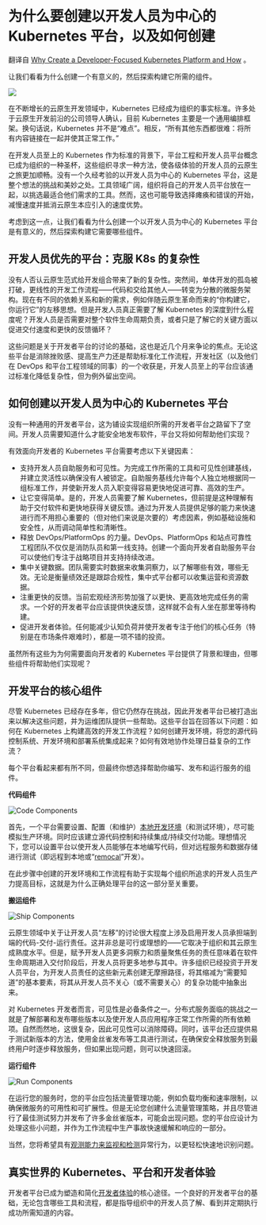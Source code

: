 # 为什么要创建以开发人员为中心的 Kubernetes 平台，以及如何创建

翻译自 [Why Create a Developer-Focused Kubernetes Platform and How](https://thenewstack.io/why-create-a-developer-focused-kubernetes-platform-and-how/) 。

让我们看看为什么创建一个有意义的，然后探索构建它所需的组件。

![](https://cdn.thenewstack.io/media/2023/04/99876dee-umbrellas-1024x628.jpg)

在不断增长的云原生开发领域中，Kubernetes 已经成为组织的事实标准。许多处于云原生开发前沿的公司领导人确认，目前 Kubernetes 主要是一个通用编排框架。换句话说，Kubernetes 并不是“难点”。相反，“所有其他东西都很难：将所有内容链接在一起并使其正常工作。”

在开发人员至上的 Kubernetes 作为标准的背景下，平台工程和开发人员平台概念已成为组织的一种圣杯，这些组织寻求一种方法，使各级体验的开发人员的云原生之旅更加顺畅。没有一个久经考验的以开发人员为中心的 Kubernetes 平台，这是整个想法的挑战和美妙之处。工具领域广阔，组织将自己的开发人员平台放在一起，以挑选最适合他们需求的工具。然而，这也可能导致选择瘫痪和错误的开始，减慢速度并抵消云原生本应引入的速度优势。

考虑到这一点，让我们看看为什么创建一个以开发人员为中心的 Kubernetes 平台是有意义的，然后探索构建它需要哪些组件。

## 开发人员优先的平台：克服 K8s 的复杂性

没有人否认云原生范式给开发组合带来了新的复杂性。突然间，单体开发的孤岛被打破，更线性的开发工作流程——代码和交给其他人——转变为分散的微服务架构。现在有不同的依赖关系和新的需求，例如伴随云原生革命而来的“你构建它，你运行它”的左移思想。但是开发人员真正需要了解 Kubernetes 的深度到什么程度呢？开发人员是否需要对整个软件生命周期负责，或者只是了解它的关键方面以促进交付速度和更快的反馈循环？

这些问题是关于开发者平台的讨论的基础，这也是近几个月来争论的焦点。无论这些平台是消除挫败感、提高生产力还是帮助标准化工作流程，开发社区（以及他们在 DevOps 和平台工程领域的同事）的一个收获是，开发人员至上的平台应该通过标准化降低复杂性，但为例外留出空间。

## 如何创建以开发人员为中心的 Kubernetes 平台


没有一种通用的开发者平台，这为铺设实现组织所需的开发者平台之路留下了空间。开发人员需要知道什么才能安全地发布软件，平台又将如何帮助他们实现？

有效面向开发者的 Kubernetes 平台需要考虑以下关键因素：

* 支持开发人员自助服务和可见性。为完成工作所需的工具和可见性创建基线，并建立灵活性以确保没有人被锁定。自助服务基线允许每个人独立地根据同一组标准工作，并使新开发人员入职变得容易更快地促进可靠、高效的生产。
* 让它变得简单。是的，开发人员需要了解 Kubernetes，但前提是这种理解有助于交付软件和更快地获得关键反馈。通过为开发人员提供足够的能力来快速进行而不用担心重要的（但对他们来说是次要的）考虑因素，例如基础设施和安全性，从而调动简单性和清晰性。
* 释放 DevOps/PlatformOps 的力量。DevOps、PlatformOps 和站点可靠性工程团队不仅仅是消防队员和第一线支持。创建一个面向开发者自助服务平台可以使他们专注于战略项目并支持持续改进。
* 集中关键数据。团队需要实时数据来收集洞察力，以了解哪些有效，哪些无效。无论是衡量绩效还是跟踪合规性，集中式平台都可以收集运营和资源数据。
* 注重更快的反馈。当前宏观经济形势加强了以更快、更高效地完成任务的需求。一个好的开发者平台应该提供快速反馈，这样就不会有人坐在那里等待构建。
* 促进开发者体验。任何能减少认知负荷并使开发者专注于他们的核心任务（特别是在市场条件艰难时），都是一项不错的投资。

虽然所有这些为为何需要面向开发者的 Kubernetes 平台提供了背景和理由，但哪些组件将帮助他们实现呢？

## 开发平台的核心组件

尽管 Kubernetes 已经存在多年，但它仍然存在挑战，因此开发者平台已被打造出来以解决这些问题，并为运维团队提供一些帮助。这些平台旨在回答以下问题：如何在 Kubernetes 上构建高效的开发工作流程？如何创建开发环境，将您的源代码控制系统、开发环境和部署系统集成起来？如何有效地协作处理日益复杂的工作流？

每个平台看起来都有所不同，但最终你想选择帮助你编写、发布和运行服务的组件。

**代码组件**

![Code Components](https://cdn.thenewstack.io/media/2023/04/ddb49b34-image1.png)

首先，一个平台需要设置、配置（和维护）[本地开发环境](https://www.getambassador.io/developer-control-plane/code/productive-local-dev-environment)（和测试环境），尽可能模拟生产环境。同时应该建立源代码控制和持续集成/持续交付功能。理想情况下，您可以设置平台以使开发人员能够在本地编写代码，但对远程服务和数据存储进行测试（即远程到本地或“[remocal](https://www.slideshare.net/dbryant_uk/java-meetup-23-debugging-microservices-remocally-in-kubernetes-with-telepresence)”开发）。

在此步骤中创建的开发环境和工作流程有助于实现每个组织所追求的开发人员生产力提高目标，这就是为什么正确处理平台的这一部分至关重要。

**搬运组件**

![Ship Components](https://cdn.thenewstack.io/media/2023/04/c8edce94-image3a.jpg)

云原生领域中关于让开发人员“左移”的讨论很大程度上涉及启用开发人员承担端到端的代码-交付-运行责任。这并非总是可行或理想的——它取决于组织和其云原生成熟度水平。但是，赋予开发人员更多洞察力和质量聚焦任务的责任意味着在软件生命周期进入交付阶段后，开发人员将更多地参与其中。许多组织已经投资于开发人员平台，为开发人员责任的这些新元素创建无摩擦路径，将其缩减为“需要知道”的基本要素，将其从开发人员不关心（或不需要关心）的复杂功能中抽象出来。

对 Kubernetes 开发者而言，可见性是必备条件之一。分布式服务面临的挑战之一就是了解部署和发布哪些版本以及使开发人员应用程序正常工作所需的所有依赖项。自然而然地，这很复杂，因此可见性可以消除障碍。同时，该平台还应提供易于测试新版本的方法，使用金丝雀发布等工具进行测试，在确保安全释放服务到最终用户时逐步释放服务，但如果出现问题，则可以快速回滚。

**运行组件**

![Run Components](https://cdn.thenewstack.io/media/2023/04/59ed3053-image2.png)

在运行您的服务时，您的平台应包括流量管理功能，例如负载均衡和速率限制，以确保微服务的可用性和可扩展性。但是无论您创建什么流量管理策略，并且尽管进行了最佳测试努力并发布了许多金丝雀版本，可能会出现问题。您的平台应设计为处理这些小问题，并作为工作流程中生产事故快速缓解和响应的一部分。

当然，您将希望具有[观测能力来监视和检测](https://thenewstack.io/reducing-the-cognitive-load-associated-with-observability/)异常行为，以更轻松快速地识别问题。

## 真实世界的 Kubernetes、平台和开发者体验

开发者平台已成为塑造和简化[开发者体验](https://www.getambassador.io/resources/kubernetes-developer-experience)的核心途径。一个良好的开发者平台的基础，无论包含哪些工具和流程，都是指导组织中的开发人员了解、看到并定期执行成功所需知道的内容。

